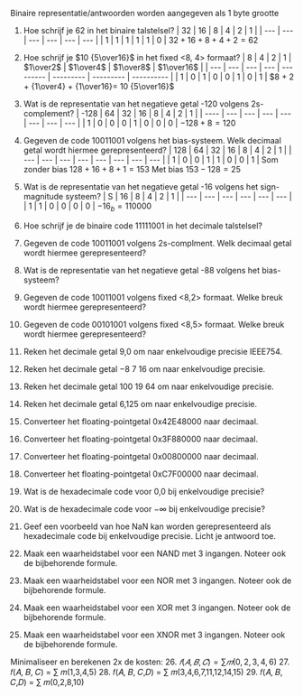 <a>Binaire representatie/antwoorden worden aangegeven als 1 byte grootte</a>
1. Hoe schrijf je 62 in het binaire talstelsel? 
| 32  | 16  | 8   | 4   | 2   | 1   |
| --- | --- | --- | --- | --- | --- |
| 1   | 1   | 1   | 1   | 1   | 0   |
$32 + 16 + 8 + 4+ 2 = 62$

2. Hoe schrijf je $10 {5\over16}$ in het fixed <8, 4> formaat? 
| 8   | 4   | 2   | 1   | $1\over2$ | $1\over4$ | $1\over8$ | $1\over16$ |
| --- | --- | --- | --- | --------- | --------- | --------- | ---------- |
| 1   | 0   | 1   | 0   | 0         | 1         | 0         | 1           |
$8 + 2 + {1\over4} + {1\over16}= 10 {5\over16}$

3. Wat is de representatie van het negatieve getal -120 volgens 2s-complement? 
| -128 | 64  | 32  | 16  | 8   | 4   | 2   | 1   |
| ---- | --- | --- | --- | --- | --- | --- | --- |
| 1    | 0   | 0   | 0   | 1   | 0   | 0   | 0   | 
$-128 + 8 = 120$

4. Gegeven de code 10011001 volgens het bias-systeem. Welk decimaal getal wordt hiermee gerepresenteerd?
 | 128  | 64  | 32  | 16  | 8   | 4   | 2   | 1   |
 | --- | --- | --- | --- | --- | --- | --- | --- |
 | 1   | 0   | 0   | 1   | 1   | 0   | 0   | 1   |
 Som zonder bias $128 + 16 + 8 + 1 = 153$
 Met bias $153 - 128 = 25$

5. Wat is de representatie van het negatieve getal -16 volgens het sign-magnitude systeem?
| S   | 16  | 8   | 4   | 2   | 1   |
| --- | --- | --- | --- | --- | --- |
| 1   | 1   | 0   | 0   | 0   | 0    |
$-16_b = 110000$

6. Hoe schrijf je de binaire code 11111001 in het decimale talstelsel? 
7. Gegeven de code 10011001 volgens 2s-complment. Welk decimaal getal wordt hiermee gerepresenteerd? 
8. Wat is de representatie van het negatieve getal -88 volgens het bias-systeem? 
9. Gegeven de code 10011001 volgens fixed <8,2> formaat. Welke breuk wordt hiermee gerepresenteerd? 
10. Gegeven de code 00101001 volgens fixed <8,5> formaat. Welke breuk wordt hiermee gerepresenteerd? 
11. Reken het decimale getal 9,0 om naar enkelvoudige precisie IEEE754. 
12. Reken het decimale getal −8 7 16 om naar enkelvoudige precisie. 
13. Reken het decimale getal 100 19 64 om naar enkelvoudige precisie. 
14. Reken het decimale getal 6,125 om naar enkelvoudige precisie. 
15. Converteer het floating-pointgetal 0x42E48000 naar decimaal. 
16. Converteer het floating-pointgetal 0x3F880000 naar decimaal. 
17. Converteer het floating-pointgetal 0x00800000 naar decimaal. 
18. Converteer het floating-pointgetal 0xC7F00000 naar decimaal. 
19. Wat is de hexadecimale code voor 0,0 bij enkelvoudige precisie? 
20. Wat is de hexadecimale code voor −∞ bij enkelvoudige precisie? 
21. Geef een voorbeeld van hoe NaN kan worden gerepresenteerd als hexadecimale code bij enkelvoudige precisie. Licht je antwoord toe. 
22. Maak een waarheidstabel voor een NAND met 3 ingangen. Noteer ook de bijbehorende formule. 
23. Maak een waarheidstabel voor een NOR met 3 ingangen. Noteer ook de bijbehorende formule. 
24. Maak een waarheidstabel voor een XOR met 3 ingangen. Noteer ook de bijbehorende formule. 
25. Maak een waarheidstabel voor een XNOR met 3 ingangen. Noteer ook de bijbehorende formule. 

Minimaliseer en berekenen 2x de kosten: 
26. $𝑓(𝐴, 𝐵, 𝐶) = ∑ 𝑚(0,2,3,4,6)$ 
27. 𝑓(𝐴, 𝐵, 𝐶) = ∑ 𝑚(1,3,4,5)
28. 𝑓(𝐴, 𝐵, 𝐶,𝐷) = ∑ 𝑚(3,4,6,7,11,12,14,15) 
29. 𝑓(𝐴, 𝐵, 𝐶,𝐷) = ∑ 𝑚(0,2,8,10)